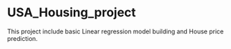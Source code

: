 # USA_Housing_project

This project include basic Linear regression model building and House price prediction.
